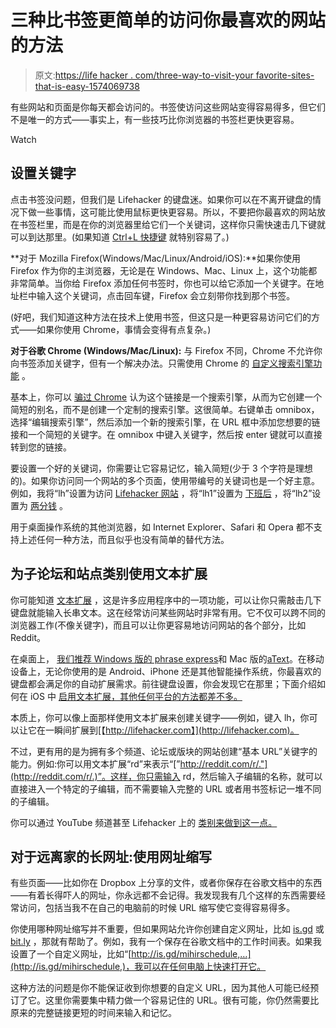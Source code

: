 # 三种比书签更简单的访问你最喜欢的网站的方法

> 原文:[https://life hacker . com/three-way-to-visit-your favorite-sites-that-is-easy-1574069738](https://lifehacker.com/three-ways-to-visit-your-favorite-sites-that-are-easier-1574069738)

有些网站和页面是你每天都会访问的。书签使访问这些网站变得容易得多，但它们不是唯一的方式——事实上，有一些技巧比你浏览器的书签栏更快更容易。

Watch

## 设置关键字

点击书签没问题，但我们是 Lifehacker 的键盘迷。如果你可以在不离开键盘的情况下做一些事情，这可能比使用鼠标更快更容易。所以，不要把你最喜欢的网站放在书签栏里，而是在你的浏览器里给它们一个关键词，这样你只需快速击几下键就可以到达那里。(如果知道 [Ctrl+L 快捷键](http://lifehacker.com/access-your-browsers-address-and-search-bar-via-the-key-5803849) 就特别容易了。)

**对于 Mozilla Firefox(Windows/Mac/Linux/Android/iOS):**如果你使用 Firefox 作为你的主浏览器，无论是在 Windows、Mac、Linux 上，这个功能都非常简单。当你给 Firefox 添加任何书签时，你也可以给它添加一个关键字。在地址栏中输入这个关键词，点击回车键，Firefox 会立刻带你找到那个书签。

(好吧，我们知道这种方法在技术上使用书签，但这只是一种更容易访问它们的方式——如果你使用 Chrome，事情会变得有点复杂。)

**对于谷歌 Chrome (Windows/Mac/Linux):** 与 Firefox 不同，Chrome 不允许你向书签添加关键字，但有一个解决办法。只需使用 Chrome 的 [自定义搜索引擎功能](http://lifehacker.com/five-custom-searches-you-should-enable-in-your-browser-5971715) 。

基本上，你可以 [骗过 Chrome](http://lifehacker.com/create-short-aliases-for-frequently-accessed-pages-by-t-5815291) 认为这个链接是一个搜索引擎，从而为它创建一个简短的别名，而不是创建一个定制的搜索引擎。这很简单。右键单击 omnibox，选择“编辑搜索引擎”，然后添加一个新的搜索引擎，在 URL 框中添加您想要的链接和一个简短的关键字。在 omnibox 中键入关键字，然后按 enter 键就可以直接转到您的链接。

要设置一个好的关键词，你需要让它容易记忆，输入简短(少于 3 个字符是理想的)。如果你访问同一个网站的多个页面，使用带编号的关键词也是一个好主意。例如，我将“lh”设置为访问 [Lifehacker 网站](http://lifehacker.com/) ，将“lh1”设置为 [下班后](http://afterhours.lifehacker.com/) ，将“lh2”设置为 [两分钱](http://twocents.lifehacker.com/) 。

用于桌面操作系统的其他浏览器，如 Internet Explorer、Safari 和 Opera 都不支持上述任何一种方法，而且似乎也没有简单的替代方法。

## 为子论坛和站点类别使用文本扩展

你可能知道 [文本扩展](http://lifehacker.com/how-to-use-text-expansion-to-save-yourself-hours-of-typ-5611210) ，这是许多应用程序中的一项功能，可以让你只需敲击几下键盘就能输入长串文本。这在经常访问某些网站时非常有用。它不仅可以跨不同的浏览器工作(不像关键字)，而且可以让你更容易地访问网站的各个部分，比如 Reddit。

在桌面上， [我们推荐 Windows 版的 phrase express](http://lifehacker.com/the-best-text-expansion-app-for-windows-5844126)和 Mac 版的[aText](http://lifehacker.com/the-best-text-expansion-app-for-mac-5843903)。在移动设备上，无论你使用的是 Android、iPhone 还是其他智能操作系统，你最喜欢的键盘都会满足你的自动扩展需求。前往键盘设置，你会发现它在那里；下面介绍如何在 iOS 中 [启用文本扩展，其他任何平台的方法都差不多。](http://lifehacker.com/the-best-text-expansion-app-for-iphone-5844711)

本质上，你可以像上面那样使用文本扩展来创建关键字——例如，键入 lh，你可以让它在一瞬间扩展到[【http://lifehacker.com】](http://lifehacker.com)。

不过，更有用的是为拥有多个频道、论坛或版块的网站创建“基本 URL”关键字的能力。例如:你可以用文本扩展“rd”来表示“[”http://reddit.com/r/."](http://reddit.com/r/.)”。这样，你只需输入 rd，然后输入子编辑的名称，就可以直接进入一个特定的子编辑，而不需要输入完整的 URL 或者用书签标记一堆不同的子编辑。

你可以通过 YouTube 频道甚至 Lifehacker 上的 [类别来做到这一点。](http://lifehacker.com/snippet-lh-expansion-http-lifehacker-com-tag-why-1429935453)

## 对于远离家的长网址:使用网址缩写

有些页面——比如你在 Dropbox 上分享的文件，或者你保存在谷歌文档中的东西——有着长得吓人的网址，你永远都不会记得。我发现我有几个这样的东西需要经常访问，包括当我不在自己的电脑前的时候 URL 缩写使它变得容易得多。

你使用哪种网址缩写并不重要，但如果网站允许你创建自定义网址，比如 [is.gd](http://is.gd/) 或 [bit.ly](https://bitly.com/) ，那就有帮助了。例如，我有一个保存在谷歌文档中的工作时间表。如果我设置了一个自定义网址，比如“[http://is.gd/mihirschedule,…](http://is.gd/mihirschedule,)，我可以在任何电脑上快速打开它。

这种方法的问题是你不能保证收到你想要的自定义 URL，因为其他人可能已经预订了它。这里你需要集中精力做一个容易记住的 URL。很有可能，你仍然需要比原来的完整链接更短的时间来输入和记忆。